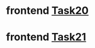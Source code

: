 # frontend [Task20](https://task20upskillm.netlify.app/)
# frontend [Task21](https://task21upskillm.netlify.app/)
